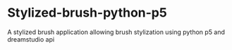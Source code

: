 # Stylized-brush-python-p5
A stylized brush application allowing brush stylization using python p5 and dreamstudio api
